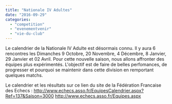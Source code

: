 ```yaml
---
title: "Nationale IV Adultes"
date: "2016-09-29"
categories: 
  - "competition"
  - "evenementvenir"
  - "vie-du-club"
---
```


Le calendrier de la Nationale IV Adulte est désormais connu. Il y aura 6 rencontres les Dimanches 9 Octobre, 20 Novembre, 4 Décembre, 8 Janvier, 29 Janvier et 02 Avril. Pour cette nouvelle saison, nous allons affronter des équipes plus expérimentés. L'objectif est de faire de belles perfomances, de progresser et pourquoi se maintenir dans cette division en remportant quelques matchs.

Le calendrier et les résultats sur ce lien du site de la Fédération Francaise des Echecs : http://www.echecs.asso.fr/EquipesCalendrier.aspx?Ref=137&Saison=3000 http://www.echecs.asso.fr/Equipes.aspx
